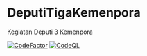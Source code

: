 # DeputiTigaKemenpora
Kegiatan Deputi 3 Kemenpora

[![CodeFactor](https://www.codefactor.io/repository/github/martinussuherman/DeputiTigaKemenpora/badge)](https://www.codefactor.io/repository/github/martinussuherman/DeputiTigaKemenpora) [![CodeQL](https://github.com/martinussuherman/DeputiTigaKemenpora/actions/workflows/codeql-analysis.yml/badge.svg)](https://github.com/martinussuherman/DeputiTigaKemenpora/actions/workflows/codeql-analysis.yml)
